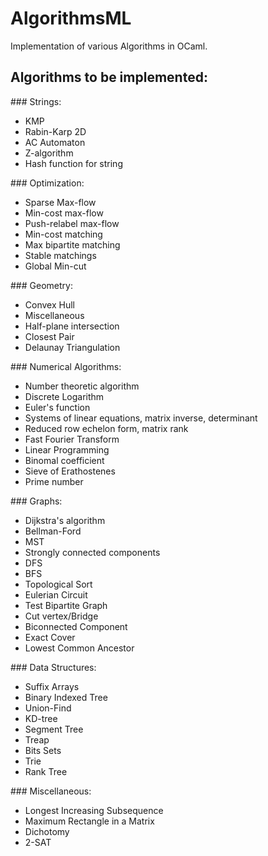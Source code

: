 # AlgorithmsML
Implementation of various Algorithms in OCaml.

## Algorithms to be implemented:

### Strings:

* KMP
* Rabin-Karp 2D
* AC Automaton
* Z-algorithm
* Hash function for string

### Optimization:

* Sparse Max-flow
* Min-cost max-flow
* Push-relabel max-flow
* Min-cost matching
* Max bipartite matching
* Stable matchings
* Global Min-cut

### Geometry:

* Convex Hull
* Miscellaneous
* Half-plane intersection
* Closest Pair
* Delaunay Triangulation

### Numerical Algorithms:

* Number theoretic algorithm
* Discrete Logarithm
* Euler's function
* Systems of linear equations, matrix inverse, determinant
* Reduced row echelon form, matrix rank
* Fast Fourier Transform
* Linear Programming
* Binomal coefficient
* Sieve of Erathostenes
* Prime number

### Graphs:

* Dijkstra's algorithm
* Bellman-Ford
* MST
* Strongly connected components
* DFS
* BFS
* Topological Sort
* Eulerian Circuit
* Test Bipartite Graph
* Cut vertex/Bridge
* Biconnected Component
* Exact Cover
* Lowest Common Ancestor

### Data Structures:

* Suffix Arrays
* Binary Indexed Tree
* Union-Find
* KD-tree
* Segment Tree
* Treap
* Bits Sets
* Trie
* Rank Tree

### Miscellaneous:

* Longest Increasing Subsequence
* Maximum Rectangle in a Matrix
* Dichotomy
* 2-SAT
